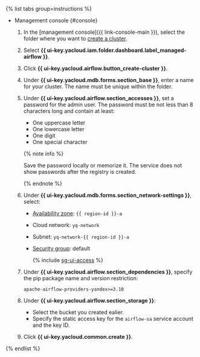 {% list tabs group=instructions %}

- Management console {#console}

   1. In the [management console]({{ link-console-main }}), select the folder where you want to [create a cluster](../../../managed-airflow/operations/cluster-create.md).
   1. Select **{{ ui-key.yacloud.iam.folder.dashboard.label_managed-airflow }}**.
   1. Click **{{ ui-key.yacloud.airflow.button_create-cluster }}**.
   1. Under **{{ ui-key.yacloud.mdb.forms.section_base }}**, enter a name for your cluster. The name must be unique within the folder.
   1. Under **{{ ui-key.yacloud.airflow.section_accesses }}**, set a password for the admin user. The password must be not less than 8 characters long and contain at least:

      * One uppercase letter
      * One lowercase letter
      * One digit
      * One special character

      {% note info %}

      Save the password locally or memorize it. The service does not show passwords after the registry is created.

      {% endnote %}

   1. Under **{{ ui-key.yacloud.mdb.forms.section_network-settings }}**, select:

      * [Availability zone](../../../overview/concepts/geo-scope): `{{ region-id }}-a`
      * Cloud network: `yq-network`
      * Subnet: `yq-network-{{ region-id }}-a`
      * [Security group](../../../vpc/concepts/security-groups.md): default

         {% include [sg-ui-access](../../../_includes/mdb/maf/note-sg-ui-access.md) %}

   1. Under **{{ ui-key.yacloud.airflow.section_dependencies }}**, specify the pip package name and version restriction:

      ```text
      apache-airflow-providers-yandex>=3.10
      ```

   1. Under **{{ ui-key.yacloud.airflow.section_storage }}**:

      * Select the bucket you created ealier.
      * Specify the static access key for the `airflow-sa` service account and the key ID.

   1. Click **{{ ui-key.yacloud.common.create }}**.

{% endlist %}